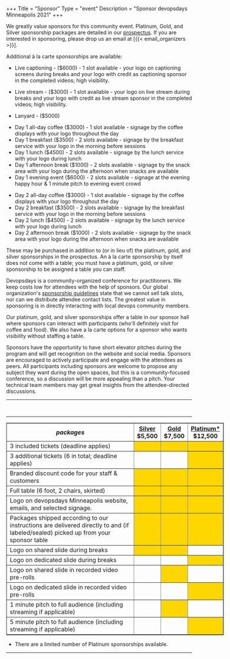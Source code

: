 +++
Title = "Sponsor"
Type = "event"
Description = "Sponsor devopsdays Minneapolis 2021"
+++

We greatly value sponsors for this community event. Platinum, Gold, and Silver sponsorship packages are detailed in our <a href="https://assets.devopsdays.org/events/2021/minneapolis/devopsdays-minneapolis-2021-prospectus.pdf">prospectus</a>. If you are interested in sponsoring, please drop us an email at [{{< email_organizers >}}].

Additional à la carte sponsorships are available:

<ul>
<li>Live captioning - ($6000) - 1 slot available - your logo on captioning screens during breaks and your logo with credit as captioning sponsor in the completed videos; high visibility.
</ul>

<ul>
<li>Live stream - ($3000) - 1 slot available - your logo on live stream during breaks and your logo with credit as live stream sponsor in the completed videos; high visibility.
</ul>

<ul>
<li>Lanyard - ($5000)</b></li>
</ul>

<ul>
<li>Day 1 all-day coffee ($3000) - 1 slot available - signage by the coffee displays with your logo throughout the day
<li>Day 1 breakfast ($3500) - 2 slots available - signage by the breakfast service with your logo in the morning before sessions
<li>Day 1 lunch ($4500) - 2 slots available - signage by the lunch service with your logo during lunch
<li>Day 1 afternoon break ($1000) - 2 slots available - signage by the snack area with your logo during the afternoon when snacks are available
<li>Day 1 evening event ($6000) - 2 slots available - signage at the evening happy hour & 1 minute pitch to evening event crowd
</ul>

<ul>
<li>Day 2 all-day coffee ($3000) - 1 slot available - signage by the coffee displays with your logo throughout the day
<li>Day 2 breakfast ($3500) - 2 slots available - signage by the breakfast service with your logo in the morning before sessions
<li>Day 2 lunch ($4500) - 2 slots available - signage by the lunch service with your logo during lunch
<li>Day 2 afternoon break ($1000) - 2 slots available - signage by the snack area with your logo during the afternoon when snacks are available
</ul>

These may be purchased in addition to (or in lieu of) the platinum, gold, and silver sponsorships in the prospectus. An à la carte sponsorship by itself does not come with a table; you must have a platinum, gold, or silver sponsorship to be assigned a table you can staff.

Devopsdays is a community-organized conference for practitioners. We keep costs low for attendees with the help of sponsors. Our global organization's [sponsorship guidelines](https://www.devopsdays.org/sponsor/) state that we cannot sell talk slots, nor can we distribute attendee contact lists. The greatest value in sponsoring is in directly interacting with local devops community members.

Our platinum, gold, and silver sponsorships offer a table in our sponsor hall where sponsors can interact with participants (who'll definitely visit for coffee and food). We also have a la carte options for a sponsor who wants visibility without staffing a table.

Sponsors have the opportunity to have short elevator pitches during the program and will get recognition on the website and social media. Sponsors are encouraged to actively participate and engage with the attendees as peers. All participants including sponsors are welcome to propose any subject they want during the open spaces, but this is a community-focused conference, so a discussion will be more appealing than a pitch. Your technical team members may get great insights from the attendee-directed discussions.
<p>

<hr>

<br>
<hr/>

<div style="width:590px">
<table border=1 cellspacing=1>
  <tr>
    <th><i>packages</i></th>
    <th><center><b><u>Silver</u><br>$5,500</b></center></th>
    <th><center><b><u>Gold</u><br>$7,500</b></center></th>
    <th><center><b><u>Platinum*</u><br>$12,500</b></center></th>
  </tr>
<tr><td>3 included tickets (deadline applies)</td><td bgcolor="gold">&nbsp;</td><td bgcolor="gold">&nbsp;</td><td bgcolor="gold">&nbsp;</td></tr>
<tr><td>3 additional tickets (6 in total; deadline applies)</td><td>&nbsp;</td><td>&nbsp;</td><td bgcolor="gold">&nbsp;</td></tr>
<tr><td>Branded discount code for your staff & customers</td><td bgcolor="gold">&nbsp;</td><td bgcolor="gold">&nbsp;</td><td bgcolor="gold">&nbsp;</td></tr>
<tr><td>Full table (6 foot, 2 chairs, skirted)</td><td bgcolor="gold">&nbsp;</td><td bgcolor="gold">&nbsp;</td><td bgcolor="gold">&nbsp;</td></tr>
<tr><td>Logo on devopsdays Minneapolis website, emails, and selected signage.</td><td bgcolor="gold">&nbsp;</td><td bgcolor="gold">&nbsp;</td><td bgcolor="gold">&nbsp;</td></tr>
<tr><td>Packages shipped according to our instructions are delivered directly to and (if labeled/sealed) picked up from your sponsor table</td><td bgcolor="gold">&nbsp;</td><td bgcolor="gold">&nbsp;</td><td bgcolor="gold">&nbsp;</td></tr>
<tr><td>Logo on shared slide during breaks</td><td bgcolor="gold">&nbsp;</td><td bgcolor="gold">&nbsp;</td><td>&nbsp;</td></tr>
<tr><td>Logo on dedicated slide during breaks</td><td>&nbsp;</td><td>&nbsp;</td><td bgcolor="gold">&nbsp;</td></tr>
<tr><td>Logo on shared slide in recorded video pre-rolls</td><td>&nbsp;</td><td bgcolor="gold">&nbsp;</td><td>&nbsp;</td></tr>
<tr><td>Logo on dedicated slide in recorded video pre-rolls</td><td>&nbsp;</td><td>&nbsp;</td><td bgcolor="gold">&nbsp;</td></tr>
<tr><td>1 minute pitch to full audience (including streaming if applicable)</td><td>&nbsp;</td><td bgcolor="gold">&nbsp;</td><td>&nbsp;</td></tr>
<tr><td>5 minute pitch to full audience (including streaming if applicable)</td><td>&nbsp;</td><td>&nbsp;</td><td bgcolor="gold">&nbsp;</td></tr>
</table>

* There are a limited number of Platinum sponsorships available.

</div>

<hr/>

